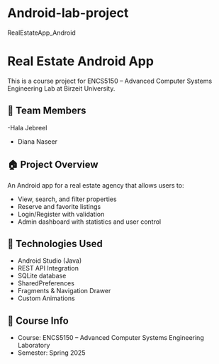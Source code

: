 # Android-lab-project
RealEstateApp_Android
# Real Estate Android App

This is a course project for ENCS5150 – Advanced Computer Systems Engineering Lab at Birzeit University.

## 👥 Team Members
-Hala Jebreel
- Diana Naseer


## 🏠 Project Overview
An Android app for a real estate agency that allows users to:
- View, search, and filter properties
- Reserve and favorite listings
- Login/Register with validation
- Admin dashboard with statistics and user control

## 🧰 Technologies Used
- Android Studio (Java)
- REST API Integration
- SQLite database
- SharedPreferences
- Fragments & Navigation Drawer
- Custom Animations

## 🏫 Course Info
- Course: ENCS5150 – Advanced Computer Systems Engineering Laboratory
- Semester: Spring 2025
